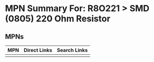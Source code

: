 



# MPN Summary For: R8O221 > SMD (0805) 220 Ohm Resistor

## MPNs
  

|MPN|Direct Links|Search Links|
| :--- | :--- | :--- |
||||
